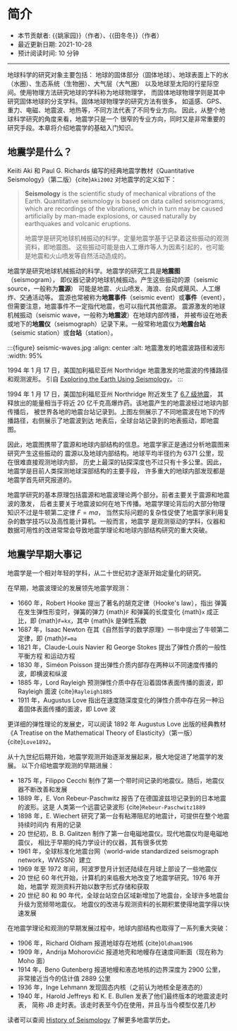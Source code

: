 # 简介

- 本节贡献者: {{姚家园}}（作者）、{{田冬冬}}（作者）
- 最近更新日期: 2021-10-28
- 预计阅读时间: 10 分钟

---

地球科学的研究对象主要包括：
地球的固体部分（固体地球）、地球表面上下的水（水圈）、生态系统（生物圈）、大气层（大气圈）
以及地球至太阳的行星际空间。使用物理方法研究地球的学科称为地球物理学，
而固体地球物理学则是其中研究固体地球的分支学科。固体地球物理学的研究方法有很多，
如遥感、GPS、重力、电磁、地震波、地热等，不同方法代表了不同专业方向。
因此，从整个地球科学研究的角度来看，地震学只是一个
很窄的专业方向，同时又是非常重要的研究手段。本章将介绍地震学的基础入门知识。

## 地震学是什么？

Keiiti Aki 和 Paul G. Richards 编写的经典地震学教材《Quantitative Seismology》（第二版）{cite}`Aki2002`
对地震学的定义如下：

> **Seismology** is the scientific study of mechanical vibrations of the Earth.
> Quantitative seismology is based on data called seismograms,
> which are recordings of the vibrations,
> which in turn may be caused artificially by man-made explosions,
> or caused naturally by earthquakes and volcanic eruptions.
>
> 地震学是研究地球机械振动的科学。定量地震学基于记录着这些振动的观测资料，即地震图。
> 这些振动可能是由人工爆炸等人为因素引起的，也可能是地震和火山喷发等自然活动造成的。

地震学是研究地球机械振动的科学。地震学的研究工具是**地震图**（seismogram），
即仪器记录的地球机械振动。产生这些振动的源（seismic source，一般称为**震源**）
可能是地震、火山喷发、海浪、台风或飓风、人工爆炸、交通活动等。
震源也常被称为**地震事件**（seismic event）或**事件**（event），
但需要注意，地震事件不一定指代地震，也可以指代其他震源。
震源激发的地球机械振动（seismic wave，一般称为**地震波**）在地球内部传播，
并被布设在地表或地下的**地震仪**（seismograph）记录下来。一般常称地震仪为**地震台站**（seismic station）或**台站**（station）。

:::{figure} seismic-waves.jpg
:align: center
:alt: 地震激发的地震波路径和波形
:width: 95%

1994 年 1 月 17 日，美国加利福尼亚州 Northridge 地震激发的地震波的传播路径和观测波形。
引自 [Exploring the Earth Using Seismology](https://www.iris.edu/hq/inclass/fact-sheet/exploring_earth_using_seismology)。
:::

1994 年 1 月 17 日，美国加利福尼亚州 Northridge 附近发生了 [6.7 级地震](https://earthquake.usgs.gov/earthquakes/eventpage/ci3144585/)，
其释放出的能量相当于将近 20 亿千克高爆炸药。该地震产生的地震波经过地球内部传播后，
被世界各地的地震台站记录到。上图左侧展示了不同地震波在地下的传播路径，右侧展示了地震波到达
地表后，全球台站记录到的地表振动，即地震图。

因此，地震图携带了震源和地球内部结构的信息。地震学家正是通过分析地震图来研究产生这些振动的
震源以及地球内部结构。地球平均半径约为 6371 公里，现在很难直接观测地球内部，
历史上最深的钻探深度也不过只有十多公里。因此，地震学是目前人类探测地球深部结构的主要手段，
许多重大的地球内部发现都是地震学首先研究报道的。

地震学研究的基本原理包括震源和地震波理论两个部分。前者主要关于震源和地震波的激发，
后者主要关于地震波如何在地下传播。地震学理论背后的大部分物理知识不过是牛顿第二定律 $F=ma$，
当然实际问题的复杂性促使了地震学家利用复杂的数学技巧以及高性能计算机。一般而言，地震学
是观测驱动的学科，仪器和数据可用性的改进常常会导致地震学理论和地球内部结构研究的重大突破。

## 地震学早期大事记

地震学是一个相对年轻的学科，从二十世纪初才逐渐开始定量化的研究。

在早期，地震波理论的发展领先地震学观测：

- 1660 年，Robert Hooke 提出了著名的胡克定律（Hooke's law），指出
  弹簧在发生弹性形变时，弹簧的弹力 {math}`F` 和弹簧的长度变化 {math}`x`
  成正比，即 {math}`F=kx`，其中 {math}`k` 是弹性系数
- 1687 年，Isaac Newton 在其《自然哲学的数学原理》一书中提出了牛顿第二定律，即 {math}`F=ma`
- 1821 年，Claude-Louis Navier 和 George Stokes 提出了弹性介质的一般性平衡方程
  和运动方程
- 1830 年，Siméon Poisson 提出弹性介质内部存在两种以不同速度传播的波，即横波和纵波
- 1885 年，Lord Rayleigh 预测弹性介质中存在沿着固体表面传播的面波，即 Rayleigh 面波 {cite}`Rayleigh1885`
- 1911 年，Augustus Love 指出在速度随深度变化的弹性介质中存在另一种沿着固体表面传播的面波，即 Love 波

更详细的弹性理论的发展史，可以阅读 1892 年 Augustus Love 出版的经典教材
《A Treatise on the Mathematical Theory of Elasticity》（第一版）{cite}`Love1892`。

从十九世纪后期开始，地震学观测开始逐渐发展起来，极大地促进了地震学的发展。
以下介绍地震学观测的早期进展：

- 1875 年，Filippo Cecchi 制作了第一个带时间记录的地震仪。随后，地震仪器不断改善和发展
- 1889 年，E. Von Rebeur-Paschwitz 报告了在德国波兹坦记录到的日本地震的波形。这是
  人类第一个远震记录波形 {cite}`Rebeur-Paschwitz1889`
- 1898 年，E. Wiechert 研究了第一台有粘滞阻尼的地震计，可提供在整个地震持续时间内
  有用的记录
- 20 世纪初，B. B. Galitzen 制作了第一台电磁地震仪。现代地震仪均是电磁地震仪，
  相比于早期的纯力学设计的仪器，其有很多优势
- 1961 年，全球标准化地震台网（world-wide standardized seismograph network，WWSSN）建立
- 1969 年至 1972 年间，阿波罗登月计划还陆续在月球上部设了一些地震仪
- 20 世纪 60 年代开始，计算机的来临极大地改变了地震学研究。1976 年开始，地震学
  观测资料开始以数字形式存储和获取
- 20 世纪 80 和 90 年代，全球台站空白区域新增加了地震台，全球许多地震台升级为宽频带地震仪。
  地震仪的改进与观测资料的长期积累使得地震学得以快速发展

在地震学理论和观测的早期发展过程中，地球内部结构也取得了一系列重大突破：

- 1906 年，Richard Oldham 报道地球存在地核 {cite}`Oldham1906`
- 1909 年，Andrija Mohorovičić 报道地壳和地幔存在速度间断面（现在称为 Moho 面）
- 1914 年，Beno Gutenberg 报道地幔和液态地核的边界深度为 2900 公里，
  非常接近当今的估计值 2889 公里
- 1936 年，Inge Lehmann 发现固态内核（之前认为地核全是液态的）
- 1940 年，Harold Jeffreys 和 K. E. Bullen 发表了他们最终版本的地震波走时表，
  简称 JB 走时表。该走时表至今仍在使用，并且与当今模型仅差几秒

读者可以查阅 [History of Seismology](https://www.iris.edu/hq/inclass/poster/history_of_seismology)
了解更多地震学历史。

